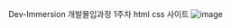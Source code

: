  Dev-Immersion 개발몰입과정 1주차
 html css 사이트
![image](https://user-images.githubusercontent.com/77972296/127681934-d3236654-4904-4f82-81a2-db4cb9428df7.png)
